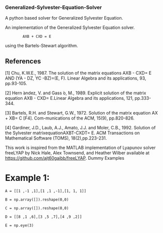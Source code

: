 ### Generalized-Sylvester-Equation-Solver
A python based solver for Generalized Sylvester Equation.

An implementation of the Generalized Sylvester Equation solver.

            AXB + CXD = E
using the Bartels-Stewart algorithm.

## References

[1]  Chu, K.W.E., 1987. The solution of the matrix equations AXB - CXD= E AND (YA - DZ, YC -BZ)=(E, F). Linear Algebra and its applications, 93, pp.93-105.

[2]  Hern ́andez,  V.  and  Gass ́o,  M.,  1989.  Explicit  solution  of  the  matrix  equation  AXB  -  CXD=  E.Linear Algebra and its applications, 121, pp.333-344.

[3]  Bartels, R.H. and Stewart, G.W., 1972. Solution of the matrix equation AX + XB= C [F4]. Com-munications of the ACM, 15(9), pp.820-826.

[4]  Gardiner,  J.D.,  Laub,  A.J.,  Amato,  J.J. and Moler,  C.B.,  1992. Solution of the Sylvester matrixequationAXBT-CXDT=  E.  ACM  Transactions  on  Mathematical  Software  (TOMS),  18(2),pp.223-231.

This work is inspired from the MATLAB implementation of Lyapunov solver freeLYAP by Nick Hale, Alex Townsend, and Heather Wilber available at https://github.com/ajt60gaibb/freeLYAP.
Dummy Examples

# Example 1:
    A = [[1 ,-1 ,1],[1 ,1 ,-1],[1, 1, 1]]
    
    B = np.array([]).reshape(0,0) 
    
    C = np.array([]).reshape(0,0)
    
    D = [[8 ,1 ,6],[3 ,5 ,7],[4 ,9 ,2]]
    
    E = np.eye(3)
